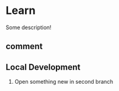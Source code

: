 # Learn

Some description!

## comment

## Local Development

1. Open something new in second branch